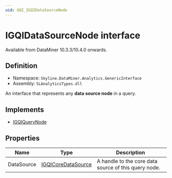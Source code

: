```yaml
---
uid: GQI_IGQIDataSourceNode
---
```


# IGQIDataSourceNode interface

Available from DataMiner 10.3.3/10.4.0 onwards<!-- RN 35389 -->.

## Definition

- Namespace: `Skyline.DataMiner.Analytics.GenericInterface`
- Assembly: `SLAnalyticsTypes.dll`

An interface that represents any **data source node** in a query.

## Implements

- [IGQIQueryNode](xref:GQI_IGQIQueryNode)

## Properties

| Name | Type | Description |
| ---- | ---- | ----------- |
| DataSource | [IGQICoreDataSource](xref:GQI_IGQICoreDataSource) | A handle to the core data source of this query node. |
